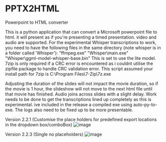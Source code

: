 # PPTX2HTML
Powerpoint to HTML converter

This is a python application that can convert a Microsoft powerpoint file to html. it will present as if you're presenting a timed presentation. video and audio are supported. 
For the experimental Whisper transcriptions to work, you need to have the following files in the same directory (note whisper is in a folder called 'Whisper'): 
"ffmpeg.exe"
"Whisper\\main.exe"
"Whisper\\ggml-model-whisper-base.bin"
This is set to use the lite model. 
7zip is only required if a CRC error is encountered as i couldnt utilise the zipfile package to handle CRC validation error. This script assumed your install path for 7zip is C:\\Program Files\\7-Zip\\7z.exe

Adjusting the duration of the slides will not impact the movie duration, so if the movie is 1 hour, the slideshow will not move to the next html file until that movie has finished. 
Audio joins across slides with a slight delay. 
Work needs to be done to get the transcriptions lined up completely as this is experimental. ive included in the release a compiled exe using auto-py-to-exe.
The logs also need to be fixed up to be more presentable. 

Version 2.2.1 (Customise the place holders for predefined export locations in the dropdown box/comboBox)
![image](https://github.com/user-attachments/assets/2c8232ff-d421-42e9-b0b3-cde563251f24)

Version 2.2.3 (Single no placeholders)
![image](https://github.com/user-attachments/assets/396556b9-839b-435b-ba70-e2406668c1ef)
